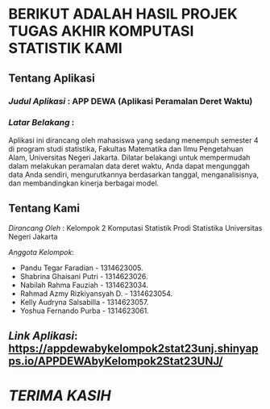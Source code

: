 # **BERIKUT ADALAH HASIL PROJEK TUGAS AKHIR KOMPUTASI STATISTIK KAMI**

## **Tentang Aplikasi**

### *Judul Aplikasi*  : APP DEWA (Aplikasi Peramalan Deret Waktu)

### *Latar Belakang*  : 
Aplikasi ini dirancang oleh mahasiswa yang sedang menempuh semester 4 di program studi statistika, Fakultas Matematika dan Ilmu Pengetahuan Alam, Universitas Negeri Jakarta. Dilatar belakangi untuk mempermudah dalam melakukan peramalan data deret waktu, Anda dapat mengunggah data Anda sendiri, mengurutkannya berdasarkan tanggal, menganalisisnya, dan membandingkan kinerja berbagai model.

## **Tentang Kami**
*Dirancang Oleh*  : Kelompok 2 Komputasi Statistik Prodi Statistika Universitas Negeri Jakarta

*Anggota Kelompok*:
* Pandu Tegar Faradian				- 1314623005.
* Shabrina Ghaisani Putri     - 1314623026.
* Nabilah Rahma Fauziah       - 1314623034.
* Rahmad Azmy Rizkiyansyah D. - 1314623054.
* Kelly Audryna Salsabilla    - 1314623057.
* Yoshua Fernando Purba       - 1314623061.

## ***Link Aplikasi***: https://appdewabykelompok2stat23unj.shinyapps.io/APPDEWAbyKelompok2Stat23UNJ/

# ***TERIMA KASIH***
